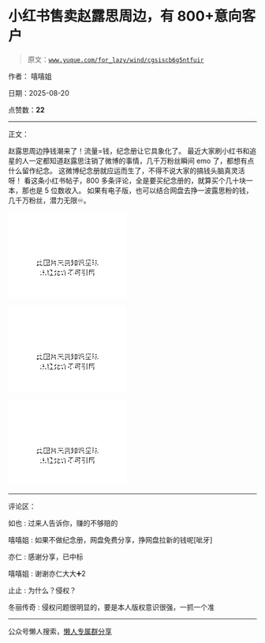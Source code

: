 # 小红书售卖赵露思周边，有 800+意向客户

> 原文：[`www.yuque.com/for_lazy/wind/cgsiscb6g5ntfuir`](https://www.yuque.com/for_lazy/wind/cgsiscb6g5ntfuir)

作者： 嘻嘻姐

日期：2025-08-20

点赞数：**22**

* * *

正文：

赵露思周边挣钱潮来了！流量=钱，纪念册让它具象化了。
最近大家刷小红书和追星的人一定都知道赵露思注销了微博的事情，几千万粉丝瞬间 emo 了，都想有点什么留作纪念。
这微博纪念册就应运而生了，不得不说大家的搞钱头脑真灵活呀！ 看这条小红书帖子，800 多条评论，全是要买纪念册的，就算买个几十块一本，那也是 5 位数收入。
如果有电子版，也可以结合网盘去挣一波露思粉的钱，几千万粉丝，潜力无限♾️。

![](img/4f2ec277a4b5d0389dfbafbbd278948c.png "None")

![](img/a5196cff8c54722ad7dce82a1a33510f.png "None")

![](img/97692be7b2e6883069551090571221fa.png "None")

* * *

评论区：

如也 : 过来人告诉你，赚的不够赔的

嘻嘻姐 : 如果不做纪念册，网盘免费分享，挣网盘拉新的钱呢[呲牙]

亦仁 : 感谢分享，已中标

嘻嘻姐 : 谢谢亦仁大大➕2

止止 : 为什么？侵权？

冬丽传奇 : 侵权问题很明显的，要是本人版权意识很强，一抓一个准

* * *

公众号懒人搜索，[懒人专属群分享](https://lazybook.fun/#/blog/group)